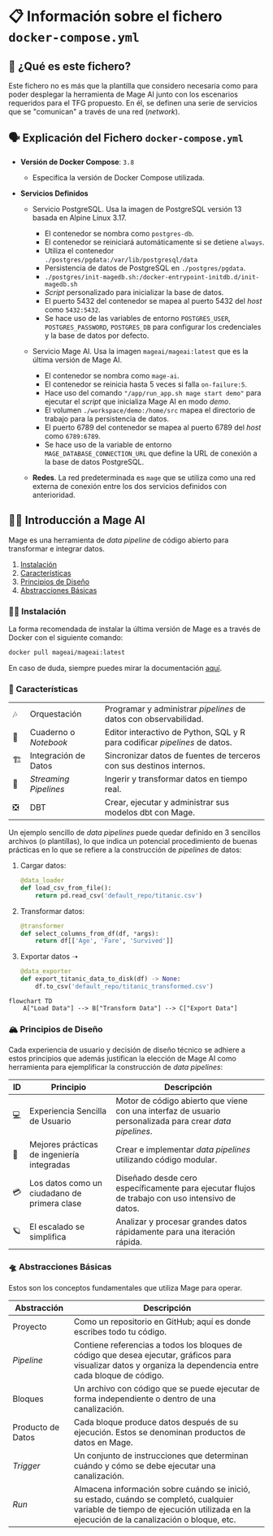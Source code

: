 # 📋 Información sobre el fichero `docker-compose.yml`

## 🤔 ¿Qué es este fichero?

Este fichero no es más que la plantilla que considero necesaria como para poder
desplegar la herramienta de Mage AI junto con los escenarios requeridos para el TFG propuesto. En él,
se definen una serie de servicios que se "comunican" a través de una red (_network_).

## 🗣️ Explicación del Fichero `docker-compose.yml`

* **Versión de Docker Compose**: `3.8`
  - Especifica la versión de Docker Compose utilizada.

* **Servicios Definidos**
  * Servicio PostgreSQL. Usa la imagen de PostgreSQL versión 13 basada en Alpine Linux 3.17.
    - El contenedor se nombra como `postgres-db`.
    - El contenedor se reiniciará automáticamente si se detiene `always`.
    - Utiliza el contenedor `./postgres/pgdata:/var/lib/postgresql/data`
    - Persistencia de datos de PostgreSQL en `./postgres/pgdata`.
    - `./postgres/init-magedb.sh:/docker-entrypoint-initdb.d/init-magedb.sh`
    - _Script_ personalizado para inicializar la base de datos.
    - El puerto 5432 del contenedor se mapea al puerto 5432 del _host_ como `5432:5432`.
    - Se hace uso de las variables de entorno `POSTGRES_USER`, `POSTGRES_PASSWORD`, `POSTGRES_DB`
      para configurar los credenciales y la base de datos por defecto.
      
  * Servicio Mage AI. Usa la imagen `mageai/mageai:latest` que es la última versión de Mage AI.
    - El contenedor se nombra como `mage-ai`.
    - El contenedor se reinicia hasta 5 veces si falla `on-failure:5`.
    - Hace uso del comando `"/app/run_app.sh mage start demo"` para ejecutar el _script_ que inicializa Mage AI en modo _demo_.
    - El volumen `./workspace/demo:/home/src` mapea el directorio de trabajo para la persistencia de datos.
    - El puerto 6789 del contenedor se mapea al puerto 6789 del _host_ como `6789:6789`.
    - Se hace uso de la variable de entorno `MAGE_DATABASE_CONNECTION_URL` que define la URL de conexión a la base de datos
      PostgreSQL.

  * **Redes**. La red predeterminada es `mage` que se utiliza como una red externa de conexión entre los dos servicios definidos
  con anterioridad.

## 🧙‍♂️ Introducción a Mage AI

Mage es una herramienta de _data pipeline_ de código abierto para transformar e integrar datos.

1. [Instalación](#%EF%B8%8F-instalación)
1. [Características](#-características)
1. [Principios de Diseño](#principios-de-diseño)
1. [Abstracciones Básicas](#-abstracciones-basicas)

### 🏃‍♂️ Instalación

La forma recomendada de instalar la última versión de Mage es a través de Docker con el siguiente comando:

```bash
docker pull mageai/mageai:latest
```
En caso de duda, siempre puedes mirar la documentación [aquí](https://docs.mage.ai/getting-started/setup).

### 🔮 Características

|   |   |   |
| --- | --- | --- |
| 🎶 | Orquestación | Programar y administrar _pipelines_ de datos con observabilidad. |
| 📓 | Cuaderno o _Notebook_ | Editor interactivo de Python, SQL y R para codificar _pipelines_ de datos. |
| 🏗️ | Integración de Datos | Sincronizar datos de fuentes de terceros con sus destinos internos. |
| 🚰 | _Streaming Pipelines_ | Ingerir y transformar datos en tiempo real. |
| ❎ | DBT | Crear, ejecutar y administrar sus modelos dbt con Mage. |

Un ejemplo sencillo de _data pipelines_ puede quedar definido en 3 sencillos archivos (o plantillas), lo que indica un potencial procedimiento de 
buenas prácticas en lo que se refiere a la construcción de _pipelines_ de datos:

1. Cargar datos:
    ```python
    @data_loader
    def load_csv_from_file():
        return pd.read_csv('default_repo/titanic.csv')
    ```
2. Transformar datos:
    ```python
    @transformer
    def select_columns_from_df(df, *args):
        return df[['Age', 'Fare', 'Survived']]
    ```
3. Exportar datos ➝
    ```python
    @data_exporter
    def export_titanic_data_to_disk(df) -> None:
        df.to_csv('default_repo/titanic_transformed.csv')
    ```


```mermaid
flowchart TD
    A["Load Data"] --> B["Transform Data"] --> C["Export Data"]
```

### 🏔️ Principios de Diseño

Cada experiencia de usuario y decisión de diseño técnico se adhiere a estos principios que además justifican la elección de Mage AI como herramienta para ejemplificar la construcción de _data pipelines_:

|  ID | Principio  |  Descripción |
| --- | --- | --- |
| 💻 | Experiencia Sencilla de Usuario | Motor de código abierto que viene con una interfaz de usuario personalizada para crear _data pipelines_. |
| 🚢 | Mejores prácticas de ingeniería integradas | Crear e implementar _data pipelines_ utilizando código modular. |
| 💳 | Los datos como un ciudadano de primera clase | Diseñado desde cero específicamente para ejecutar flujos de trabajo con uso intensivo de datos. |
| 🪐 | El escalado se simplifica | Analizar y procesar grandes datos rápidamente para una iteración rápida. |

### 🛸 Abstracciones Básicas

Estos son los conceptos fundamentales que utiliza Mage para operar.

| Abstracción  |  Descripción |
| --- | --- |
| Proyecto | Como un repositorio en GitHub; aquí es donde escribes todo tu código. |
| _Pipeline_ | Contiene referencias a todos los bloques de código que desea ejecutar, gráficos para visualizar datos y organiza la dependencia entre cada bloque de código. |
| Bloques | Un archivo con código que se puede ejecutar de forma independiente o dentro de una canalización. |
| Producto de Datos | Cada bloque produce datos después de su ejecución. Estos se denominan productos de datos en Mage. |
| _Trigger_ | Un conjunto de instrucciones que determinan cuándo y cómo se debe ejecutar una canalización. |
| _Run_ | Almacena información sobre cuándo se inició, su estado, cuándo se completó, cualquier variable de tiempo de ejecución utilizada en la ejecución de la canalización o bloque, etc. | 



